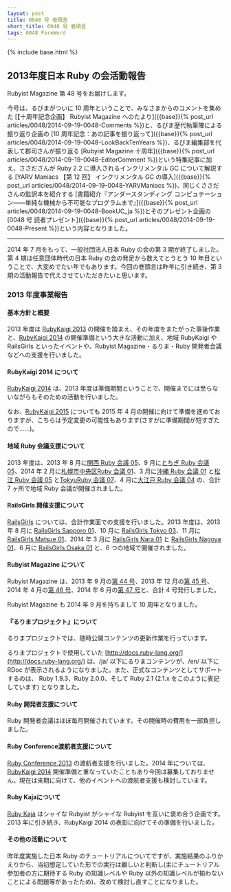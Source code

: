 ```yaml
---
layout: post
title: 0048 号 巻頭言
short_title: 0048 号 巻頭言
tags: 0048 ForeWord
---
```

{% include base.html %}


## 2013年度日本 Ruby の会活動報告

Rubyist Magazine 第 48 号をお届けします。

今号は、るびまがついに 10 周年ということで、みなさまからのコメントを集めた
[【十周年記念企画】 Rubyist Magazine へのたより]({{base}}{% post_url articles/0048/2014-09-19-0048-Comments %})と、るびま歴代執筆陣による振り返り企画の
[10 周年記念：あの記事を振り返って]({{base}}{% post_url articles/0048/2014-09-19-0048-LookBackTenYears %})、るびま編集部を代表して郡司さんが振り返る
[Rubyist Magazine 十周年]({{base}}{% post_url articles/0048/2014-09-19-0048-EditorComment %})という特集記事に加え、ささださんが Ruby 2.2 に導入されるインクリメンタル GC について解説する
[YARV Maniacs 【第 12 回】 インクリメンタル GC の導入]({{base}}{% post_url articles/0048/2014-09-19-0048-YARVManiacs %})、同じくささださんの監訳本を紹介する
[書籍紹介『アンダースタンディング コンピュテーション――単純な機械から不可能なプログラムまで』]({{base}}{% post_url articles/0048/2014-09-19-0048-BookUC_ja %})とそのプレゼント企画の
[0048 号 読者プレゼント]({{base}}{% post_url articles/0048/2014-09-19-0048-Present %})という内容となりました。

----

2014 年 7 月をもって、一般社団法人日本 Ruby の会の第 3 期が終了しました。第 4 期は任意団体時代の日本 Ruby の会の発足から数えてとうとう 10 年目ということで、大変めでたい年でもあります。今回の巻頭言は昨年に引き続き、第 3 期の活動報告で代えさせていただきたいと思います。

### 2013 年度事業報告

#### 基本方針と概要

2013 年度は [RubyKaigi 2013](http://rubykaigi.org/2013) の開催を踏まえ、その年度をまたがった事後作業と、[RubyKaigi 2014](http://rubykaigi.org/2014) の開催準備という大きな活動に加え、地域 RubyKaigi や RailsGirls といったイベントや、Rubyist Magazine・るりま・Ruby 開発者会議などへの支援を行いました。

#### RubyKaigi 2014 について

[RubyKaigi 2014](http://rubykaigi.org/2014) は、2013 年度は準備期間ということで、開催までには至らないながらもそのための活動を行いました。

なお、[RubyKaigi 2015](http://rubykaigi.org/2015) についても 2015 年 4 月の開催に向けて準備を進めておりますが、こちらは予定変更の可能性もあります(さすがに準備期間が短すぎたので……)。

#### 地域 Ruby 会議支援について

2013 年度は、2013 年 8 月に[関西 Ruby 会議 05](http://regional.rubykaigi.org/kansai05)、9 月に[とちぎ Ruby 会議 05](http://regional.rubykaigi.org/tochigi05)、2014 年 2 月に[札幌市中央区Ruby 会議 01](http://regional.rubykaigi.org/chuork01/)、3 月に[沖縄 Ruby 会議 01](http://www.okinawarb.org/okrk01/) と[松江 Ruby 会議 05](http://matsue.rubyist.net/matrk05/) と[TokyuRuby 会議 07](http://regional.rubykaigi.org/tokyu07)、4 月に[大江戸 Ruby 会議 04](http://regional.rubykaigi.org/oedo04/) の、合計 7 ヶ所で地域 Ruby 会議が開催されました。

#### RailsGirls 開催支援について

[RailsGirls](http://railsgirls.com/) については、会計作業面での支援を行いました。2013 年度は、2013 年 8 月に [RailsGirls Sapporo 01](http://railsgirls.com/sapporo)、10 月に [RailsGirls Tokyo 03](http://railsgirls.com/tokyo-2013-10-18)、11 月に [RailsGirls Matsue 01](http://railsgirls.com/matsue)、2014 年 3 月に [RailsGirls Nara 01](http://railsgirls.com/nara) と [RailsGirls Nagoya 01](http://railsgirls.com/nagoya)、6 月に [RailsGirls Osaka 01](http://railsgirls.com/osaka) と、6 つの地域で開催されました。

#### Rubyist Magazine について

Rubyist Magazine は、2013 年 9 月の[第 44 号](0044)、2013 年 12 月の[第 45 号](0045)、2014 年 4 月の[第 46 号](0046)、2014 年 6 月の[第 47 号](0047)と、合計 4 号発行しました。

Rubyist Magazine も 2014 年 9 月を持ちまして 10 周年となりました。

#### 『るりまプロジェクト』について

るりまプロジェクトでは、随時公開コンテンツの更新作業を行っています。

るりまプロジェクトで使用していた [http://docs.ruby-lang.org/](http://docs.ruby-lang.org/) は、/ja/ 以下にるりまコンテンツが、/en/ 以下に RDoc が表示されるようになりました。また、正式なコンテンツとしてサポートするのは、 Ruby 1.9.3、Ruby 2.0.0、そして Ruby 2.1 (2.1.x をこのように表記しています) となりました。

#### Ruby 開発者支援について

Ruby 開発者会議はほぼ毎月開催されています。その開催時の費用を一部負担しました。

#### Ruby Conference渡航者支援について

[Ruby Conference 2013](http://www.confreaks.com/events/rubyconf2013) の渡航者支援を行いました。2014 年については、[RubyKaigi 2014](http://rubykaigi.org/2014) 開催準備と重なっていたこともあり今回は募集しておりません。現在は来期に向けて、他のイベントへの渡航者支援も検討しています。

#### Ruby Kajaについて

[Ruby Kaja](http://kaja.rubyist.net/) はシャイな Rubyist がシャイな Rubyist を互いに褒め合う企画です。2013 年に引き続き、RubyKaigi 2014 の表彰に向けてその準備を行いました。

#### その他の活動について

昨年度実施した日本 Ruby のチュートリアルについてですが、実施結果のふりかえりから、当初想定していた形での実行は難しいと判断し(主にチュートリアル参加者の方に期待する Ruby の知識レベルや Ruby 以外の知識レベルが揃わないことによる問題等があったため)、改めて検討し直すことになりました。


